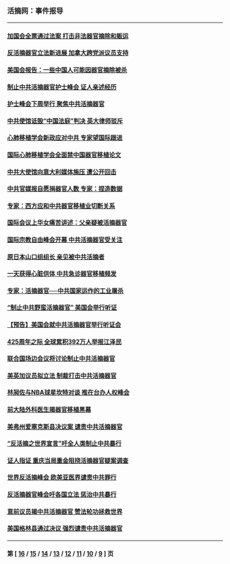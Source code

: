 ### 活摘网：事件报导
---
#### [加国会全票通过法案 打击非法器官摘除和贩运](../../pages/nf5877/n13884924.md?05070430) 
#### [反活摘器官立法新进展 加拿大跨党派议员支持](../../pages/nf5877/n13876061.md?05070430) 
#### [美国会报告：一些中国人可能因器官摘除被杀](../../pages/nf5877/n13867964.md?05070430) 
#### [制止中共活摘器官护士峰会 证人亲述经历](../../pages/nf5877/n13859007.md?05070430) 
#### [护士峰会下周举行 聚焦中共活摘器官](../../pages/nf5877/n13855418.md?05070430) 
#### [中共使馆诋毁“中国法庭”判决 英大律师驳斥](../../pages/nf5877/n13833945.md?05070430) 
#### [心肺移植学会新政应对中共 专家望国际跟进](../../pages/nf5877/n13829043.md?05070430) 
#### [国际心肺移植学会全面禁中国器官移植论文](../../pages/nf5877/n13827785.md?05070430) 
#### [中共大使馆向意大利媒体施压 遭公开回击](../../pages/nf5877/n13826038.md?05070430) 
#### [中共官媒报自愿捐器官人数 专家：捏造数据](../../pages/nf5877/n13814130.md?05070430) 
#### [专家：西方应和中共器官移植业切断关系](../../pages/nf5877/n13772828.md?05070430) 
#### [国际会议上华女痛苦讲述：父亲疑被活摘器官](../../pages/nf5877/n13771583.md?05070430) 
#### [国际宗教自由峰会开幕 中共活摘器官受关注](../../pages/nf5877/n13769995.md?05070430) 
#### [原日本山口组组长 亲见被中共活摘者](../../pages/nf5877/n13767360.md?05070430) 
#### [一天获得心脏供体 中共急诊器官移植频发](../../pages/nf5877/n13764689.md?05070430) 
#### [专家：活摘器官──中共国家运作的工业屠杀](../../pages/nf5877/n13761178.md?05070430) 
#### [“制止中共野蛮活摘器官” 美国会举行听证](../../pages/nf5877/n13735831.md?05070430) 
#### [【预告】美国会就中共活摘器官举行听证会](../../pages/nf5877/n13732843.md?05070430) 
#### [425周年之际 全球累积392万人举报江泽民](../../pages/nf5877/n13719232.md?05070430) 
#### [联合国场边会议将讨论制止中共活摘器官](../../pages/nf5877/n13656361.md?05070430) 
#### [美英加议员拟立法 制裁打击中共活摘器官](../../pages/nf5877/n13430251.md?05070430) 
#### [林昶佐与NBA球星坎特对谈 推在台办人权峰会](../../pages/nf5877/n13414467.md?05070430) 
#### [前大陆外科医生揭器官移植黑幕](../../pages/nf5877/n13401416.md?05070430) 
#### [美弗州爱塞克斯县决议案 谴责中共活摘器官](../../pages/nf5877/n13320919.md?05070430) 
#### [“反活摘之世界宣言”吁全人类制止中共暴行](../../pages/nf5877/n13259730.md?05070430) 
#### [证人指证 重庆当局重金阻挠活摘器官疑案调查](../../pages/nf5877/n13259127.md?05070430) 
#### [世界反活摘峰会 欧美亚医界谴责中共罪行](../../pages/nf5877/n13253550.md?05070430) 
#### [反活摘器官峰会吁各国立法 惩治中共暴行](../../pages/nf5877/n13245052.md?05070430) 
#### [意前议员揭中共活摘器官 赞法轮功拯救世界](../../pages/nf5877/n13203445.md?05070430) 
#### [美国格林县通过决议 强烈谴责中共活摘器官](../../pages/nf5877/n13119367.md?05070430) 

---
#### 第 [ [16](./16.md?05070430) / [15](./15.md?05070430) / [14](./14.md?05070430) / [13](./13.md?05070430) / [12](./12.md?05070430) / [11](./11.md?05070430) / [10](./10.md?05070430) / [9](./9.md?05070430) ] 页
